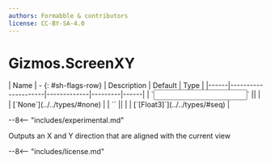 ```yaml
---
authors: Formabble & contributors
license: CC-BY-SA-4.0
---
```



# Gizmos.ScreenXY

<div class="sh-parameters" markdown="1">
| Name | - {: #sh-flags-row} | Description | Default | Type |
|------|---------------------|-------------|---------|------|
| `<input>` || | | [`None`](../../types/#none) |
| `<output>` || | | [`[Float3]`](../../types/#seq) |

</div>

--8<-- "includes/experimental.md"

Outputs an X and Y direction that are aligned with the current view

--8<-- "includes/license.md"

